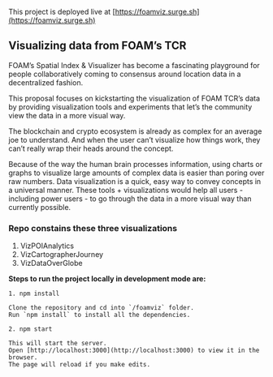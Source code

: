 This project is deployed live at [https://foamviz.surge.sh](https://foamviz.surge.sh)

##  Visualizing data from FOAM’s TCR

FOAM’s Spatial Index & Visualizer has become a fascinating playground for people collaboratively coming to consensus around location data in a decentralized fashion.

This proposal focuses on kickstarting the visualization of FOAM TCR’s data by providing visualization tools and experiments that let’s the community view the data in a more visual way.

The blockchain and crypto ecosystem is already as complex for an average joe to understand. And when the user can’t visualize how things work, they can’t really wrap their heads around the concept.

Because of the way the human brain processes information, using charts or graphs to visualize large amounts of complex data is easier than poring over raw numbers. Data visualization is a quick, easy way to convey concepts in a universal manner.
These tools + visualizations would help all users - including power users - to go through the data in a more visual way than currently possible.

### Repo constains these three visualizations

1. VizPOIAnalytics
2. VizCartographerJourney
3. VizDataOverGlobe

**Steps to run the project locally in development mode are:**

```
1. npm install

Clone the repository and cd into `/foamviz` folder.
Run `npm install` to install all the dependencies.

2. npm start

This will start the server.
Open [http://localhost:3000](http://localhost:3000) to view it in the browser.
The page will reload if you make edits.
```